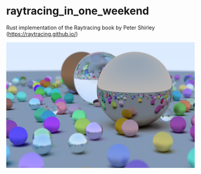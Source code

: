 # raytracing_in_one_weekend
Rust implementation of the Raytracing book by Peter Shirley (https://raytracing.github.io/)

![Example output image](output.png "Example output image")